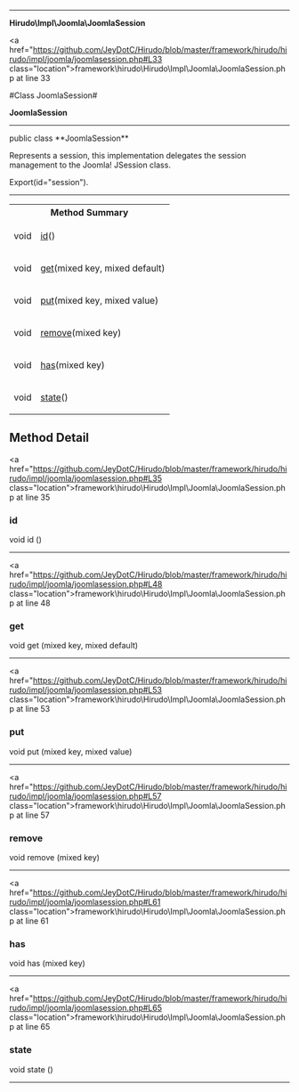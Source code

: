 
- - -

**Hirudo\Impl\Joomla\JoomlaSession**


<a href="https://github.com/JeyDotC/Hirudo/blob/master/framework/hirudo/hirudo/impl/joomla/joomlasession.php#L33 class="location">framework\hirudo\Hirudo\Impl\Joomla\JoomlaSession.php at line 33</a>

#Class JoomlaSession#

**JoomlaSession**




- - -

<p class="signature">public  class **JoomlaSession**</p>

<div class="comment" id="overview_description"><p>Represents a session, this implementation delegates the session management to
the Joomla! JSession class.</p></div>

<dl>
<dt>Export(id="session").</dt>
</dl>


- - -

<table id="summary_method">
<tr><th colspan="2">Method Summary</th></tr>
<tr>
<td><span class='k'></span> <span class='nx'>void</span></td>
<td class="description"><p class="name"><a href="#id">id</a>()</p></td>
</tr>
<tr>
<td><span class='k'></span> <span class='nx'>void</span></td>
<td class="description"><p class="name"><a href="#get">get</a>(mixed key, mixed default)</p></td>
</tr>
<tr>
<td><span class='k'></span> <span class='nx'>void</span></td>
<td class="description"><p class="name"><a href="#put">put</a>(mixed key, mixed value)</p></td>
</tr>
<tr>
<td><span class='k'></span> <span class='nx'>void</span></td>
<td class="description"><p class="name"><a href="#remove">remove</a>(mixed key)</p></td>
</tr>
<tr>
<td><span class='k'></span> <span class='nx'>void</span></td>
<td class="description"><p class="name"><a href="#has">has</a>(mixed key)</p></td>
</tr>
<tr>
<td><span class='k'></span> <span class='nx'>void</span></td>
<td class="description"><p class="name"><a href="#state">state</a>()</p></td>
</tr>
</table>

<h2 id="detail_method">Method Detail</h2>

<a href="https://github.com/JeyDotC/Hirudo/blob/master/framework/hirudo/hirudo/impl/joomla/joomlasession.php#L35 class="location">framework\hirudo\Hirudo\Impl\Joomla\JoomlaSession.php at line 35</a>

<h3 id="id()">id</h3>
<span class='k'></span> <span class='nx'>void</span> <span class='nf'>id</span> ()

<div class="details">
</div>

- - -


<a href="https://github.com/JeyDotC/Hirudo/blob/master/framework/hirudo/hirudo/impl/joomla/joomlasession.php#L48 class="location">framework\hirudo\Hirudo\Impl\Joomla\JoomlaSession.php at line 48</a>

<h3 id="get()">get</h3>
<span class='k'></span> <span class='nx'>void</span> <span class='nf'>get</span> (mixed key, mixed default)

<div class="details">
</div>

- - -


<a href="https://github.com/JeyDotC/Hirudo/blob/master/framework/hirudo/hirudo/impl/joomla/joomlasession.php#L53 class="location">framework\hirudo\Hirudo\Impl\Joomla\JoomlaSession.php at line 53</a>

<h3 id="put()">put</h3>
<span class='k'></span> <span class='nx'>void</span> <span class='nf'>put</span> (mixed key, mixed value)

<div class="details">
</div>

- - -


<a href="https://github.com/JeyDotC/Hirudo/blob/master/framework/hirudo/hirudo/impl/joomla/joomlasession.php#L57 class="location">framework\hirudo\Hirudo\Impl\Joomla\JoomlaSession.php at line 57</a>

<h3 id="remove()">remove</h3>
<span class='k'></span> <span class='nx'>void</span> <span class='nf'>remove</span> (mixed key)

<div class="details">
</div>

- - -


<a href="https://github.com/JeyDotC/Hirudo/blob/master/framework/hirudo/hirudo/impl/joomla/joomlasession.php#L61 class="location">framework\hirudo\Hirudo\Impl\Joomla\JoomlaSession.php at line 61</a>

<h3 id="has()">has</h3>
<span class='k'></span> <span class='nx'>void</span> <span class='nf'>has</span> (mixed key)

<div class="details">
</div>

- - -


<a href="https://github.com/JeyDotC/Hirudo/blob/master/framework/hirudo/hirudo/impl/joomla/joomlasession.php#L65 class="location">framework\hirudo\Hirudo\Impl\Joomla\JoomlaSession.php at line 65</a>

<h3 id="state()">state</h3>
<span class='k'></span> <span class='nx'>void</span> <span class='nf'>state</span> ()

<div class="details">
</div>

- - -

